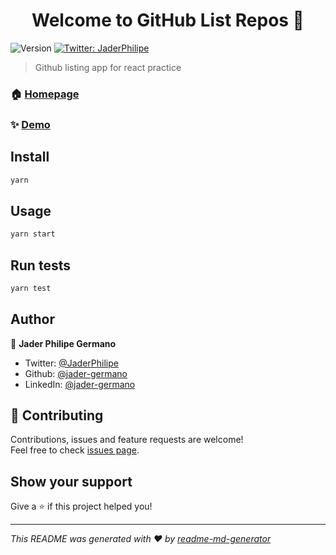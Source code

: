 <h1 align="center">Welcome to GitHub List Repos 👋</h1>
<p>
  <img alt="Version" src="https://img.shields.io/badge/version-0.1.0-blue.svg?cacheSeconds=2592000" />
  <a href="https://twitter.com/JaderPhilipe" target="_blank">
    <img alt="Twitter: JaderPhilipe" src="https://img.shields.io/twitter/follow/JaderPhilipe.svg?style=social" />
  </a>
</p>

> Github listing app for react practice

### 🏠 [Homepage](https://gitrepolisting.netlify.app/)

### ✨ [Demo](https://gitrepolisting.netlify.app/)

## Install

```sh
yarn
```

## Usage

```sh
yarn start
```

## Run tests

```sh
yarn test
```

## Author

👤 **Jader Philipe Germano**

* Twitter: [@JaderPhilipe](https://twitter.com/JaderPhilipe)
* Github: [@jader-germano](https://github.com/jader-germano)
* LinkedIn: [@jader-germano](https://linkedin.com/in/jader-germano)

## 🤝 Contributing

Contributions, issues and feature requests are welcome!<br />Feel free to check [issues page](https://github.com/jader-germano/gostack-github-react/issues). 

## Show your support

Give a ⭐️ if this project helped you!

***
_This README was generated with ❤️ by [readme-md-generator](https://github.com/kefranabg/readme-md-generator)_